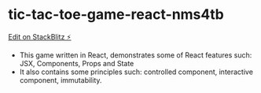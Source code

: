 # tic-tac-toe-game-react-nms4tb

[Edit on StackBlitz ⚡️](https://stackblitz.com/edit/tic-tac-toe-game-react-nms4tb)

* This game written in React, demonstrates some of React features such: JSX, Components, Props and State
* It also contains some principles such: controlled component, interactive component, immutability.